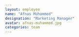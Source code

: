 ```yaml
---
layout: employee
name: "Afnas Muhammed"
designation: "Marketing Manager"
avatar: afnas-muhammed.jpg
categories: team
---
```

